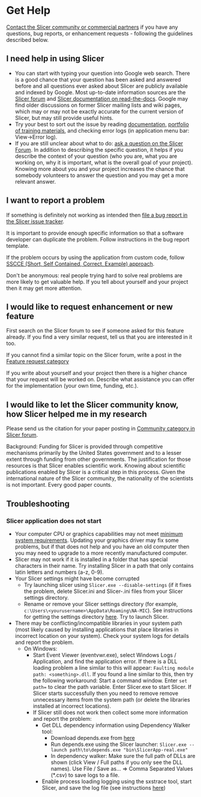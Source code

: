 # Get Help

[Contact the Slicer community or commercial partners](about.html#contact-us) if you have any questions, bug reports, or enhancement requests - following the guidelines described below.

## I need help in using Slicer

- You can start with typing your question into Google web search. There is a good chance that your question has been asked and answered before and all questions ever asked about Slicer are publicly available and indexed by Google. Most up-to-date information sources are the [Slicer forum](https://discourse.slicer.org) and [Slicer documentation on read-the-docs](https://slicer.readthedocs.io/). Google may find older discussions on former Slicer mailing lists and wiki pages, which may or may not be exactly accurate for the current version of Slicer, but may still provide useful hints.
- Try your best to sort out the issue by reading [documentation](https://slicer.readthedocs.io), [portfolio of training materials](https://www.slicer.org/wiki/Documentation/Nightly/Training), and checking error logs (in application menu bar: View->Error log).
- If you are still unclear about what to do: [ask a question on the Slicer Forum](https://discourse.slicer.org). In addition to describing the specific question, it helps if you describe the context of your question (who you are, what you are working on, why it is important, what is the overall goal of your project). Knowing more about you and your project increases the chance that somebody volunteers to answer the question and you may get a more relevant answer.

## I want to report a problem

If something is definitely not working as intended then [file a bug report in the Slicer issue tracker](https://github.com/Slicer/Slicer/issues/new/choose).

It is important to provide enough specific information so that a software developer can duplicate the problem. Follow instructions in the bug report template.

If the problem occurs by using the application from custom code, follow [SSCCE (Short, Self Contained, Correct, Example) approach](http://sscce.org).

Don't be anonymous: real people trying hard to solve real problems are more likely to get valuable help. If you tell about yourself and your project then it may get more attention.

## I would like to request enhancement or new feature

First search on the Slicer forum to see if someone asked for this feature already. If you find a very similar request, tell us that you are interested in it too.

If you cannot find a similar topic on the Slicer forum, write a post in the [Feature request category](https://discourse.slicer.org/c/support/feature-requests)

If you write about yourself and your project then there is a higher chance that your request will be worked on. Describe what assistance you can offer for the implementation (your own time, funding, etc.).

## I would like to let the Slicer community know, how Slicer helped me in my research

Please send us the citation for your paper posting in [Community category in Slicer forum](https://discourse.slicer.org/c/community/).

Background: Funding for Slicer is provided through competitive mechanisms primarily by the United States government and to a lesser extent through funding from other governments. The justification for those resources is that Slicer enables scientific work. Knowing about scientific publications enabled by Slicer is a critical step in this process. Given the international nature of the Slicer community, the nationality of the scientists is not important. Every good paper counts.

## Troubleshooting

### Slicer application does not start

- Your computer CPU or graphics capabilities may not meet [minimum system requirements](getting_started.html#system-requirements). Updating your graphics driver may fix some problems, but if that does not help and you have an old computer then you may need to upgrade to a more recently manufactured computer.
- Slicer may not work if it is installed in a folder that has special characters in their name. Try installing Slicer in a path that only contains latin letters and numbers (a-z, 0-9).
- Your Slicer settings might have become corrupted
  - Try launching slicer using `Slicer.exe --disable-settings` (if it fixes the problem, delete Slicer.ini and Slicer-<yourslicerversion>.ini files from your Slicer settings directory.
  - Rename or remove your Slicer settings directory (for example, `c:\Users\<yourusername>\AppData\Roaming\NA-MIC`). See instructions for getting the settings directory [here](settings.html#settings-file-location). Try to launch Slicer.
- There may be conflicting/incompatible libraries in your system path (most likely caused by installing applications that place libraries in incorrect location on your system). Check your system logs for details and report the problem.
  - On Windows:
    - Start Event Viewer (eventvwr.exe), select Windows Logs / Application, and find the application error. If there is a DLL loading problem a line similar to this will appear: `Faulting module path: <something>.dll`. If you found a line similar to this, then try the following workaround: Start a command window. Enter `set path=` to clear the path variable. Enter Slicer.exe to start Slicer. If Slicer starts successfully then you need to remove remove unnecessary items from the system path (or delete the libraries installed at incorrect locations).
    - If Slicer still does not work then collect some more information and report the problem:
      - Get DLL dependency information using Dependency Walker tool:
        - Download depends.exe from [here](http://www.dependencywalker.com/)
        - Run depends.exe using the Slicer launcher: `Slicer.exe --launch path\to\depends.exe "bin\SlicerApp-real.exe"`
        - In dependency walker: Make sure the full path of DLLs are shown (click View / Full paths if you only see the DLL names). Use File / Save as... => Comma Separated Values (*.csv) to save logs to a file.
      - Enable process loading logging using the sxstrace tool, start Slicer, and save the log file (see instructions [here](https://technet.microsoft.com/en-ca/library/hh875651.aspx))
